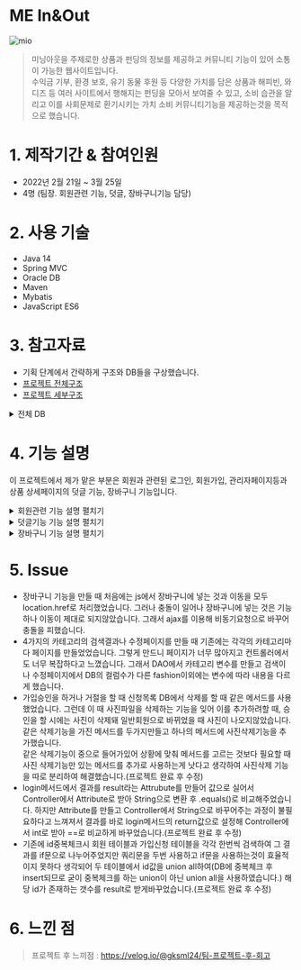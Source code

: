 # ME In&Out
![mio](https://user-images.githubusercontent.com/90094696/161173945-04d8404c-6b71-4704-ae6d-1d53bd9ae048.png)  
> 미닝아웃을 주제로한 상품과 펀딩의 정보를 제공하고 커뮤니티 기능이 있어 소통이 가능한 웹사이트입니다.  
> 수익금 기부, 환경 보호, 유기 동물 후원 등 다양한 가치를 담은 상품과 해피빈, 와디즈 등 여러 사이트에서 행해지는 펀딩을 모아서 보여줄 수 있고, 소비 습관을 알리고 이를 사회문제로 환기시키는 가치 소비 커뮤니티기능을
> 제공하는것을 목적으로 했습니다.


# 1. 제작기간 & 참여인원
* 2022년 2월 21일 ~ 3월 25일
* 4명 (팀장. 회원관련 기능, 덧글, 장바구니기능 담당)

# 2. 사용 기술
* Java 14
* Spring MVC
* Oracle DB
* Maven
* Mybatis
* JavaScript ES6

# 3. 참고자료
* 기획 단계에서 간략하게 구조와 DB들을 구상했습니다.   
* [프로젝트 전체구조](https://drive.google.com/file/d/1voVVVPvcnnfWAr6dQFk5IZL15XypMqGR/view)    
* [프로젝트 세부구조](https://drive.google.com/file/d/1sekZjojhVVqkqo02eQrnCGRvW7S-CBS7/view?usp=sharing)
<details markdown="1">
<summary>전체 DB</summary>

![DB](https://user-images.githubusercontent.com/90094696/164127886-f750b5ba-4d9b-40f1-a5d1-6f2aa53dc811.png)

</details>

# 4. 기능 설명
이 프로젝트에서 제가 맡은 부분은 회원과 관련된 로그인, 회원가입, 관리자페이지등과 상품 상세페이지의 덧글 기능, 장바구니 기능입니다.  

<details markdown="1">
<summary>회원관련 기능 설명 펼치기</summary>

### 1. 로그인

![제목 없는 프레젠테이션 (3)](https://user-images.githubusercontent.com/90094696/164469296-09c16b67-f428-437f-a571-5c10824bf98e.jpg)

<details markdown="1">
<summary>Controller(수정 포함)</summary>

```java
	// 기존
	@RequestMapping(value = "/account.login", method = RequestMethod.POST)
	public String login(Account account, HttpServletRequest request) {
		aDAO.login(account, request);
		aDAO.loginCheck(request);
		String result = (String) request.getAttribute("result");
		if (result.equals("1") || result.equals("2")) {
			request.setAttribute("contentPage", "account/loginFail.jsp");
		} else {
			pDAO.getProductrandom(request);
			request.setAttribute("contentPage", "home.jsp");
		}
		return "index";
	}
	
	// 수정 - 기존에는 Attribute를 가져와 String으로 변환 후 .equals()로 비교해주었지만 login메서드의 리턴값을 int로 받아 바로 변수에 대입 후 ==로 비교해주었다.
	@RequestMapping(value = "/account.login", method = RequestMethod.POST)
	public String login(Account account, HttpServletRequest request) {
		int result = aDAO.login(account, request);
		aDAO.loginCheck(request);
		if (result == 1 || result ==2) {
			request.setAttribute("contentPage", "account/loginFail.jsp");
		} else {
			pDAO.getProductrandom(request);
			request.setAttribute("contentPage", "home.jsp");
		}
		return "index";
	}
	
```
</details>

<details markdown="1">
<summary>DAO(수정 포함)</summary>

```java
	// 기존
	public void login(Account account, HttpServletRequest request) {
		Account dbAccount = ss.getMapper(AccountMapper.class).getAccountByID(account);
		if (dbAccount != null) {
			if (account.getA_pw().equals(dbAccount.getA_pw())) {
				request.getSession().setAttribute("loginAccount", dbAccount);
				request.getSession().setMaxInactiveInterval(60 * 1000);
				request.setAttribute("result", "0");
			} else {
				request.setAttribute("result", "1");// pw오류
			}
		} else {
			request.setAttribute("result", "2");// 없는 id
		}
	}
	
	// 수정 - Attribute를 생성하지않고 return값을 int로 받아 결과를 나타내준다. (프로젝트 완료 후 수정)
	public int login(Account account, HttpServletRequest request) {
		Account dbAccount = ss.getMapper(AccountMapper.class).getAccountByID(account);
		if (dbAccount != null) {
			if (account.getA_pw().equals(dbAccount.getA_pw())) {
				request.getSession().setAttribute("loginAccount", dbAccount);
				request.getSession().setMaxInactiveInterval(60 * 1000);
				return 0;
			} else {
				return 1;// pw오류
			}
		} else {
			return 2;// 없는 id
		}
	}
```
</details>

* 로그인은 사용자가 입력한 ID와 비밀번호를 패러미터 값으로 가져와 DB의 값과 일치한 경우에 세션을 얻어 Account 를 실었습니다.   
* 로그인이 실패할 경우를 구분하기위해 결과에 따라 다른 return값을 설정해주었습니다.( 프로젝트 완료 후 수정한 부분)

### 2. 회원가입 

![제목 없는 프레젠테이션 (2)](https://user-images.githubusercontent.com/90094696/164468334-b1cd0f7f-f385-4c81-a484-e8c20522ccbc.jpg)

<details markdown="1">
<summary>Ajax</summary>

```java
function idCheck(){
	$("#join_idInput").blur(function(){
		var id_check = document.getElementById("join_idInput");
		$.ajax({
			url : '/mio/account.idCheck?a_id='+id_check.value,
			type:'get',
			success : function(data){
				if(data >= 1){ // 수정 부분 -> id는 DB에 중복체크 후 insert되지만 혹시 모를 상황에 대비해 1개 이상 존재할 경우에 사용불가능하게 수정했습니다.
					// 1은 중복
					$("#id_check").text("이미 사용중인 id입니다.");
					$("#id_check").css("color","red");
					document.getElementById("idCheckOk").value="idUncheck";
				}else{
					if(id_check.value == ""){
					$("#id_check").text("id를 입력해주세요.");
					$("#id_check").css("color","red");
					}else if(containsHS(id_check)){
						$("#id_check").text("영어/숫자만 입력해주세요.");
						$("#id_check").css("color","red");
					}else if(lessThan(id_check,6)){
						$("#id_check").text("6자 이상 입력해주세요.");
						$("#id_check").css("color","red");
					}
					else{
						$("#id_check").text("사용 가능한 ID입니다.");
						$("#id_check").css("color","green");
						document.getElementById("idCheckOk").value="idCheckOk";
					
					}
				}
			}
		});
	});
}
```
</details>

<details markdown="1">
<summary>Controller,DAO(수정 포함)</summary>

```java
// Controller
@RequestMapping(value = "/account.idCheck", method = RequestMethod.GET)
	@ResponseBody
	public int idCheck(@RequestParam("a_id") String a_id, HttpServletRequest request) {
		aDAO.loginCheck(request);
		return aDAO.idCheck(a_id);
	}
  
// DAO - 수정전
public int idCheck(String a_id) {
		int result1;
		int result2;
		
		result1 = ss.getMapper(AccountMapper.class).idCheck(a_id);
		result2 = ss.getMapper(AccountMapper.class).idCheckS(a_id);
		
		int result;
		
		if (result1 == 1 || result2 == 1) {
			result = 1;
		} else {
			result = 0;
		}
		return result;
	}
// DAO - 수정 후 -> 기존에 쿼리문을 2번 실행하지않고 한번에 실행하여 결과값을 리턴하게 수정했습니다.
public int idCheck(String a_id) {
		
		
		int result = ss.getMapper(AccountMapper.class).idCheck(a_id);
		
		System.out.println(result);
		
		return result;
}
// 수정 후 mapper -> 기존에 각각의 테이블에서 검색하지않고 두 테이블에서의 결과를 함쳐서 결과를 내도록 바꾸었습니다.
<select id="idCheck" parameterType="String" resultType="int">
		select count(*) from(
		select a_id from account_mio
		union all
		select a_s_id from account_sellerjoin)
		where a_id = #{a_id}
	</select>
// 회원가입 DAO
public void joinGeneral(Account account, HttpServletRequest request) {
	String path = request.getSession().getServletContext().getRealPath("resources/img_account");
	MultipartRequest mr = null;
	try {
		mr = new MultipartRequest(request, path, 10 * 1024 * 1024, "utf-8", new DefaultFileRenamePolicy());
	} catch (Exception e) {
		e.printStackTrace();
		request.setAttribute("result", "가입실패"); // 확인용
		return;
	}

	try {
		String join_id = mr.getParameter("a_id");
		String join_pw = mr.getParameter("a_pw");
		String join_name = mr.getParameter("a_name");
		String join_grade = mr.getParameter("a_grade");
		String join_phone = mr.getParameter("a_phone");
		String join_question = mr.getParameter("a_question");
		String join_answer = mr.getParameter("a_answer");
		String join_addr1 = mr.getParameter("a_addr1");
		String join_addr2 = mr.getParameter("a_addr2");
		String join_addr3 = mr.getParameter("a_addr3");
		String join_addr = join_addr1 + "!" + join_addr2 + "!" + join_addr3;
		String join_photo = mr.getFilesystemName("a_img");
		join_photo = URLEncoder.encode(join_photo, "utf-8");
		join_photo = join_photo.replace("+", " ");

		account.setA_id(join_id);
		account.setA_pw(join_pw);
		account.setA_name(join_name);
		account.setA_grade(join_grade);
		account.setA_addr(join_addr);
		account.setA_img(join_photo);
		account.setA_grade(join_grade);
		account.setA_phone(join_phone);
		account.setA_question(join_question);
		account.setA_answer(join_answer);

		if (ss.getMapper(AccountMapper.class).joinGeneral(account) == 1) {
			request.setAttribute("result", "가입성공");
		} else {
			request.setAttribute("result", "가입실패");
		}
	} catch (Exception e) {
		e.printStackTrace();
		String fileName = mr.getFilesystemName("a_img");
		new File(path + "/" + fileName).delete();
		request.setAttribute("result", "가입실패");
	}
}
```
</details>

* ID 중복체크에서는 ajax 비동기요청으로 입력값에 따른 결과를 표시해주었습니다.
* ID 중복체크는 회원 테이블과 가입신청 테이블의 검색결과를 union all하여 해당 id가 존재하는 갯수를 결과로 내놓게 수정했습니다.   
* 이 때 중복체크를 하지 않았을 경우 가입이 되지않도록 확인용 변수를 만들어 사용가능한 ID를 입력했을 경우에만 변수를 확인완료된 값으로 변경해주었습니다.
* 다른 값들에는 js를 이용해 유효성검사를 해주었습니다.   
* 유효성 검사를 통과한 경우 MultipartRequest를 이용해 POST방식으로 Controller에 요청을 보냅니다.   
* DefaultFileRenamePolicy를 이용해 사진 파일명의 중복을 방지했습니다.   
* 일반 회원의 경우 바로 회원DB에, 판매자의 경우 가입신청DB에 insert됩니다.   

### 3. 관리자페이지
* 관리자 페이지는 등급조정과 가입승인 두가지 기능이 있습니다. jstl을 이용해서 관리자 등급일 때만 버튼이 활성화됩니다.   

![제목 없는 프레젠테이션 (4)](https://user-images.githubusercontent.com/90094696/164470231-0f9c1bea-c735-4d84-a42e-e1a2d0fe0a3a.jpg)

<details markdown="1">
<summary>Controller,DAO</summary>

```java
// Controller
@RequestMapping(value = "/account.updateGrade", method = RequestMethod.GET)
	public String updateGrade(Account account, HttpServletRequest request) {
		if (aDAO.loginCheck(request)) {
			aDAO.updateGrade(account, request);
			aDAO.getAllAccount(1, request);
			request.setAttribute("contentPage", "account/updateGrade.jsp");
		} else {
			pDAO.getProductrandom(request);
			request.setAttribute("contentPage", "home.jsp");
		}
		return "index";
	}
// DAO
public void updateGrade(Account account, HttpServletRequest request) {
		if (ss.getMapper(AccountMapper.class).updateGrade(account) == 1) {
			request.setAttribute("result", "수정성공"); // 확인용
		} else {
			request.setAttribute("result", "수정실패");
		}
	}
```
</details>  

* 등급별로 회원목록을 나열하고 Select로 변경할 등급을 고를 수 있게 하였습니다.  
* 등급 조정에서는 ID와 변경할 등급의 정보를 GET방식으로 Controller에 요청을 보냅니다. 
* pk인 ID로 where절을 만들어 등급을 수정해줍니다.   

![제목 없는 프레젠테이션 (5)](https://user-images.githubusercontent.com/90094696/164471433-fe9aa9c5-70b8-4819-a15a-8cea503c9dc3.jpg)

<details markdown="1">
<summary>Controller,DAO</summary>

```java
// Controller
@RequestMapping(value = "/account.sellerJoin.do", method = RequestMethod.GET)
	public String sellerJoin(Account account, Seller seller, HttpServletRequest request) {
		if (aDAO.loginCheck(request)) {
			aDAO.sellerToAccount(account, seller, request);
			aDAO.deleteSellerjoin(seller, request);
			aDAO.getSeller(request);
			request.setAttribute("contentPage", "account/joinConfirm.jsp");
		} else {
			pDAO.getProductrandom(request);
			request.setAttribute("contentPage", "home.jsp");
		}
		return "index";
	}
// DAO
public void sellerToAccount(Account account, Seller seller, HttpServletRequest request) {
		Seller sellerApproved = ss.getMapper(AccountMapper.class).getSellerById(seller);
		account.setA_id(sellerApproved.getA_s_id());
		account.setA_pw(sellerApproved.getS_pw());
		account.setA_name(sellerApproved.getS_name());
		account.setA_addr(sellerApproved.getS_addr());
		account.setA_phone(sellerApproved.getS_phone());
		account.setA_img(sellerApproved.getS_img());
		account.setA_grade(sellerApproved.getS_grade());
		account.setA_question(sellerApproved.getS_question());
		account.setA_answer(sellerApproved.getS_answer());

		if (ss.getMapper(AccountMapper.class).joinGeneral(account) == 1) {
			request.setAttribute("result", "가입성공"); // 확인용
		} else {
			request.setAttribute("result", "가입실패");
		}
	}
```
</details>

* 가입 승인 리스트에서 자세히보기를 클릭하면 가입 신청자의 pk값을 패러미터로 GET요청을해 해당 신청자의 상세페이지로 이동합니다.   
* 가입 승인은 신청목록에 있는 판매자의 정보들을 일반회원의 VO에 담아 일반회원으로 등록하고 기존의 신청목록에서 기록을 삭제합니다. 이 때 승인을 허가하면 사진은 그대로 남아 회원DB에 등록되고, 거절하면 사진파일을 삭제해줍니다.   

### 4. 마이페이지


<details markdown="1">
<summary>정보 수정 DAO</summary>

```java
public void updateAccount(Account account, HttpServletRequest request) {
		String path = request.getSession().getServletContext().getRealPath("resources/img_account");
		MultipartRequest mr = null;
		Account loginMember = (Account) request.getSession().getAttribute("loginAccount");
		String oldFile = loginMember.getA_img();
		String newFile = null;
		try {
			mr = new MultipartRequest(request, path, 10 * 1024 * 1024, "utf-8", new DefaultFileRenamePolicy());
			newFile = mr.getFilesystemName("jm_photo");
			if (newFile == null) {
				newFile = oldFile;
			} else {
				newFile = URLEncoder.encode(newFile, "utf-8");
				newFile = newFile.replace("+", " ");
			}
		} catch (Exception e) {
			e.printStackTrace();
			request.setAttribute("result", "수정실패"); // 확인용
			return;
		}
		try {
			String join_id = mr.getParameter("jm_id");
			String join_pw = mr.getParameter("jm_pw");
			String join_name = mr.getParameter("jm_name");
			String join_addr1 = mr.getParameter("jm_addr1");
			String join_addr2 = mr.getParameter("jm_addr2");
			String join_addr3 = mr.getParameter("jm_addr3");
			String join_addr = join_addr1 + "!" + join_addr2 + "!" + join_addr3;
			String join_img = newFile;
			String join_phone = mr.getParameter("jm_phone");

			account.setA_id(join_id);
			account.setA_pw(join_pw);
			account.setA_name(join_name);
			account.setA_addr(join_addr);
			account.setA_img(join_img);
			account.setA_phone(join_phone);

			if (ss.getMapper(AccountMapper.class).updateAccount(account) == 1) {
				request.setAttribute("result", "수정성공");
				account = ss.getMapper(AccountMapper.class).getAccountByID(account);
				request.getSession().setAttribute("loginAccount", account);
				if (!oldFile.equals(newFile)) {
					oldFile = URLDecoder.decode(oldFile, "utf-8");
					new File(path + "/" + oldFile).delete();
				}
			} else {
				request.setAttribute("result", "수정실패");
				if (!oldFile.equals(newFile)) {
					newFile = URLDecoder.decode(newFile, "utf-8");
					new File(path + "/" + newFile).delete();
				}
			}
		} catch (Exception e) {
			e.printStackTrace();
			request.setAttribute("result", "수정실패");
			if (!oldFile.equals(newFile)) {
				try {
					newFile = URLDecoder.decode(newFile, "utf-8");
				} catch (UnsupportedEncodingException e1) {
				}
				new File(path + "/" + newFile).delete();
			}
		}
	}
```
</details>


* 마이페이지에서는 가입시 입력한 정보 열람, 정보 수정, 탈퇴가 가능합니다. 

* 마이페이지에 접근시 로그인되어있는 세션에 있는 Account객체의  불러와 표시해줍니다.

* 수정의 경우 pk값인 ID외의 값들을 수정할 수 있습니다. 수정 페이지에서 기존값을 value로 설정해 수정전에 볼 수 있게했습니다.   

* 탈퇴버튼을 누를 시 ID와 PW를 입력해야하고 현재 세션의 ID와 PW의 정보와 입력값이 다를 경우 넘어가지않도록 javascript로 유효성겁사를 넣었습니다. 

</details>

<details markdown="1">
<summary>덧글기능 기능 설명 펼치기</summary>

![제목 없는 프레젠테이션 (7)](https://user-images.githubusercontent.com/90094696/164476459-51c2d869-d877-4558-b4d8-09de4b111f22.jpg)


<details markdown="1">
<summary>jQuery</summary>

```java
$(function () {
	
	$('#star a').click(function(){ 
		
		 $(this).parent().children("a").removeClass("on");    
		 $(this).addClass("on").prevAll("a").addClass("on");
		 console.log($(this).attr("value"));
		 let rate = $(this).attr("value");
		  document.productReply.r_rate.value=rate;
		  return false;
		});
	
	let rate;
	$('.starRate').each(function (i,s) {
		rate = $(this).attr('value');
		let starResult = $('<span class="starRateResult"></span>')
		
		if(rate == 1){
			 $(this).append(starResult)
			 starResult.text('★☆☆☆☆')
		}else if(rate == 2){
			 $(this).append(starResult)
			 starResult.text('★★☆☆☆')
		}else if(rate == 3){
			 $(this).append(starResult)
			 starResult.text('★★★☆☆')
		}else if(rate == 4){
			 $(this).append(starResult)
			 starResult.text('★★★★☆')
		}else if(rate == 5){
			 $(this).append(starResult)
			 starResult.text('★★★★★')
		}
	});
});
```
</details>

* 덧글 작성은 로그인한 회원만 가능하도록 jstl의 if로 제한을 걸어줬습니다.
* 덧글의 별점은 jQuery를 이용해 구현했습니다. 별점에 따른 숫자를 rate에 저장한 후 덧글을 불러올 때 저장된 rate에 따라 별점이 표시됩니다.   
* 덧글은 상품pk를 외래키로 참고하고 on delete cascade를 이용해 상품이 사라질 경우 그 상품에 등록된 덧글도 같이 삭제되게했습니다.

</details>

<details markdown="1">
<summary>장바구니 기능 설명 펼치기</summary>


![제목 없는 프레젠테이션 (2)](https://user-images.githubusercontent.com/90094696/164352961-b609a72c-56d6-484f-9237-4e28c7bed196.jpg)

<details markdown="1">
<summary>JavaScript</summary>

```java
function goCart(i,p,price,c,photo) {
	let amount = document.getElementById("amount").value;
	let ok = confirm("장바구니에 담으시겠습니까?")
	if (ok) {
		$.ajax({
			url :'/mio/product.insert.cart?c_p_no=' + p + "&c_a_id=" + i + "&c_quantity="
				+amount+"&c_price=" + price + "&p_num="+ p +"&c_category="+ c + "&c_p_photo=" + photo,
			type:'get',
			success :alert("장바구니에 담겼습니다.")
		});
		
		let ok2 = confirm("장바구니로 이동하시겠습니까?")
		if (ok2) {
			window.location.href = "product.go.cart"

		}
	}
}
```
</details>

* 장바구니는 js를 이용하였는데, 이 때 ajax로 장바구니에 넣는 비동기 요청을 보내고, location.href로 장바구니로 이동합니다.   
* Session의 사용자 ID를 이용해 cart DB에 상품pk, 가격등의 정보를 등록합니다. ID와 상품pk를 외래키로 참고하며 on delete cascade를 이용해 탈퇴하거나 상품이 삭제되면 장바구니에서도 삭제되게했습니다.
</details>

# 5. Issue
* 장바구니 기능을 만들 때 처음에는 js에서 장바구니에 넣는 것과 이동을 모두 location.href로 처리했었습니다. 그러나 충돌이 일어나 장바구니에 넣는 것은 기능하나 이동이 제대로 되지않았습니다. 그래서 ajax를 이용해 비동기요청으로 바꾸어 충돌을 피했습니다.
* 4가지의 카테고리의 검색결과나 수정페이지를 만들 때 기존에는 각각의 카테고리마다 페이지를 만들었었습니다. 그렇게 만드니 페이지가 너무 많아지고 컨트롤러에서도 너무 복잡하다고 느꼈습니다. 그래서 DAO에서 카테고리 변수를 만들고 검색이나 수정페이지에서 DB의 컬럼수가 다른 fashion이외에는 변수에 따라 내용을 다르게 했습니다. 
* 가입승인을 하거나 거절을 할 때 신청목록 DB에서 삭제를 할 때 같은 메서드를 사용했었습니다. 그런데 이 때 사진파일을 삭제하는 기능을 잊어 이를 추가하려할 때, 승인을 할 시에는 사진이 삭제돼 일반회원으로 바뀌었을 때 사진이 나오지않았습니다. 같은 삭제기능을 가진 메서드를 두가지만들고 하나의 메서드에 사진삭제기능을 추가했습니다.   
같은 삭제기능이 중으로 들어가있어 상황에 맞춰 메서드를 고르는 것보다 필요할 때 사진 삭제기능만 있는 메서드를 추가로 사용하는게 낫다고 생각하여 사진삭제 기능을 따로 분리하여 해결했습니다.(프로젝트 완료 후 수정)   
* login메서드에서 결과를 result라는 Attrubute를 만들어 값으로 실어서 Controller에서 Attribute로 받아 String으로 변환 후 .equals()로 비교해주었습니다. 하지만 Attribute를 만들고 Controller에서 String으로 바꾸어주는 과정이 불필요하다고 느껴져서 결과를 바로 login메서드의 return값으로 설정해 Controller에서 int로 받아 ==로 비교하게 바꾸었습니다.(프로젝트 완료 후 수정)   
* 기존에 id중복체크시 회원 테이블과 가입신청 테이블을 각각 한번씩 검색하여 그 결과를 if문으로 나누어주었지만 쿼리문을 두번 사용하고 if문을 사용하는것이 효율적이지 못하다 생각되어 두 테이블에서 id값을 union all하여(DB에 중복체크 후 insert되므로 굳이 중복체크를 하는 union이 아닌 union all을 사용하였습니다.) 해당 id가 존재하는 갯수를 result로 받게바꾸었습니다.(프로젝트 완료 후 수정)

# 6. 느낀 점
> 프로젝트 후 느끼점 : https://velog.io/@gksml24/팀-프로젝트-후-회고
